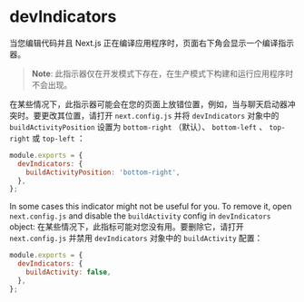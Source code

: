 # devIndicators

当您编辑代码并且 Next.js 正在编译应用程序时，页面右下角会显示一个编译指示器。

> **Note**: 此指示器仅在开发模式下存在，在生产模式下构建和运行应用程序时不会出现。

在某些情况下，此指示器可能会在您的页面上放错位置，例如，当与聊天启动器冲突时。要更改其位置，请打开 `next.config.js` 并将 `devIndicators` 对象中的 `buildActivityPosition` 设置为 `bottom-right` （默认）、 `bottom-left` 、 `top-right` 或 `top-left` ：

```js
module.exports = {
  devIndicators: {
    buildActivityPosition: 'bottom-right',
  },
};
```

In some cases this indicator might not be useful for you. To remove it, open `next.config.js` and disable the `buildActivity` config in `devIndicators` object:
在某些情况下，此指标可能对您没有用。要删除它，请打开 `next.config.js` 并禁用 `devIndicators` 对象中的 `buildActivity` 配置：

```js
module.exports = {
  devIndicators: {
    buildActivity: false,
  },
};
```

